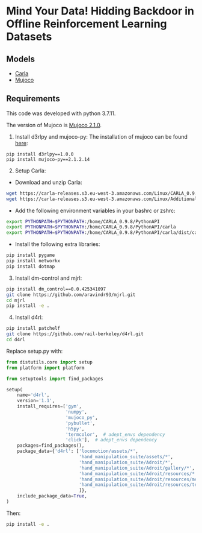 # Mind Your Data! Hidding Backdoor in Offline Reinforcement Learning Datasets

## Models
- [Carla](https://drive.google.com/drive/folders/1m02NWlVr_h9I9-t-YEAbQZDusgVQj_UD?usp=sharing)
- [Mujoco](https://drive.google.com/drive/folders/1EnsDQLifSzpZwXXMHpbH1o_JyfUNiH1k?usp=sharing)

## Requirements
This code was developed with python 3.7.11.

The version of Mujoco is [Mujoco 2.1.0](https://github.com/deepmind/mujoco/releases/tag/2.1.0).

1. Install d3rlpy and mujoco-py:
The installation of mujoco can be found [here](https://github.com/deepmind/mujoco):
```
pip install d3rlpy==1.0.0
pip install mujoco-py==2.1.2.14
```

2. Setup Carla:
- Download and unzip Carla:
```bash
wget https://carla-releases.s3.eu-west-3.amazonaws.com/Linux/CARLA_0.9.8.tar.gz
wget https://carla-releases.s3.eu-west-3.amazonaws.com/Linux/AdditionalMaps_0.9.8.tar.gz
```
- Add the following environment variables in your bashrc or zshrc:
```bash
export PYTHONPATH=$PYTHONPATH:/home/CARLA_0.9.8/PythonAPI
export PYTHONPATH=$PYTHONPATH:/home/CARLA_0.9.8/PythonAPI/carla
export PYTHONPATH=$PYTHONPATH:/home/CARLA_0.9.8/PythonAPI/carla/dist/carla-0.9.8-py3.5-linux-x86_64.egg
```
- Install the following extra libraries:
```bash
pip install pygame
pip install networkx
pip install dotmap
```
3. Install dm-control and mjrl:
```bash
pip install dm_control==0.0.425341097
git clone https://github.com/aravindr93/mjrl.git
cd mjrl 
pip install -e .
```
4. Install d4rl:
```bash
pip install patchelf
git clone https://github.com/rail-berkeley/d4rl.git
cd d4rl
```
Replace setup.py with:
```python
from distutils.core import setup
from platform import platform

from setuptools import find_packages

setup(
    name='d4rl',
    version='1.1',
    install_requires=['gym',
                      'numpy',
                      'mujoco_py',
                      'pybullet',
                      'h5py',
                      'termcolor',  # adept_envs dependency
                      'click'],  # adept_envs dependency
    packages=find_packages(),
    package_data={'d4rl': ['locomotion/assets/*',
                           'hand_manipulation_suite/assets/*',
                           'hand_manipulation_suite/Adroit/*',
                           'hand_manipulation_suite/Adroit/gallery/*',
                           'hand_manipulation_suite/Adroit/resources/*',
                           'hand_manipulation_suite/Adroit/resources/meshes/*',
                           'hand_manipulation_suite/Adroit/resources/textures/*',
                           ]},
    include_package_data=True,
)
```
Then:
```bash
pip install -e .
```
